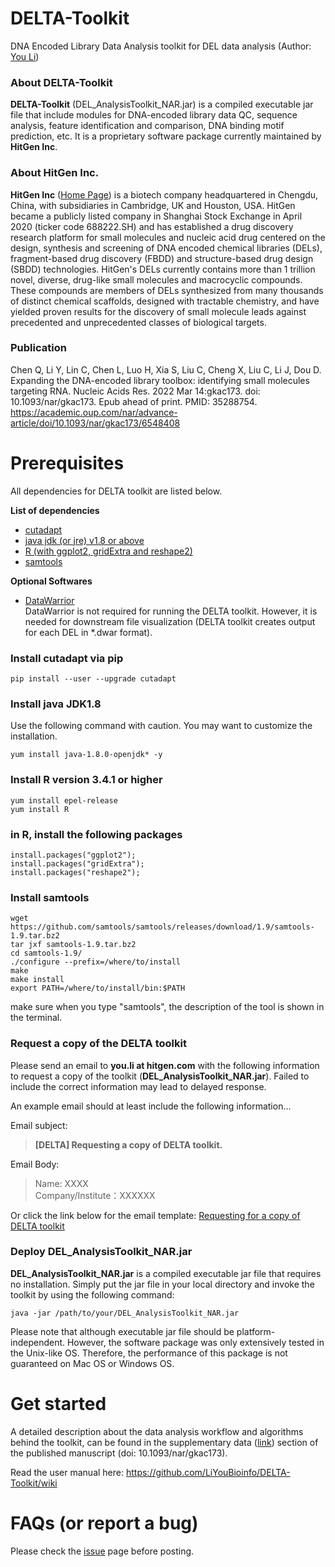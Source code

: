# DELTA-Toolkit
DNA Encoded Library Data Analysis toolkit for DEL data analysis (Author: [You Li](https://www.linkedin.com/in/you-li-83a530aa/))

### About DELTA-Toolkit
**DELTA-Toolkit** (DEL_AnalysisToolkit_NAR.jar) is a compiled executable jar file that include modules for DNA-encoded library data QC, sequence analysis, feature identification and comparison, DNA binding motif prediction, etc. It is a proprietary software package currently maintained by **HitGen Inc**. 

### About HitGen Inc.
**HitGen Inc** ([Home Page](https://www.hitgen.com/en/)) is a biotech company headquartered in Chengdu, China, with subsidiaries in Cambridge, UK and Houston, USA. HitGen became a publicly listed company in Shanghai Stock Exchange in April 2020 (ticker code 688222.SH) and  has established a drug discovery research platform for small molecules and nucleic acid drug centered on the design, synthesis and screening of DNA encoded chemical libraries (DELs), fragment-based drug discovery (FBDD) and structure-based drug design (SBDD) technologies. HitGen's DELs currently contains more than 1 trillion novel, diverse, drug-like small molecules and macrocyclic compounds. These compounds are members of DELs synthesized from many thousands of distinct chemical scaffolds, designed with tractable chemistry, and have yielded proven results for the discovery of small molecule leads against precedented and unprecedented classes of biological targets. 

### Publication 
Chen Q, Li Y, Lin C, Chen L, Luo H, Xia S, Liu C, Cheng X, Liu C, Li J, Dou D. Expanding the DNA-encoded library toolbox: identifying small molecules targeting RNA. Nucleic Acids Res. 2022 Mar 14:gkac173. doi: 10.1093/nar/gkac173. Epub ahead of print. PMID: 35288754. \
https://academic.oup.com/nar/advance-article/doi/10.1093/nar/gkac173/6548408

# Prerequisites
All dependencies for DELTA toolkit are listed below.

**List of dependencies**
* [cutadapt](https://cutadapt.readthedocs.io/en/stable/)
* [java jdk (or jre) v1.8 or above](https://www.oracle.com/java/technologies/downloads/)
* [R (with ggplot2, gridExtra and reshape2)](https://www.r-project.org/)
* [samtools](http://www.htslib.org/)

**Optional Softwares**
* [DataWarrior](https://openmolecules.org/datawarrior/) \
DataWarrior is not required for running the DELTA toolkit. However, it is needed for downstream file visualization (DELTA toolkit creates output for each DEL in *.dwar format).

### Install cutadapt via pip
```
pip install --user --upgrade cutadapt
```

### Install java JDK1.8 
Use the following command with caution. You may want to customize the installation.
```
yum install java-1.8.0-openjdk* -y
```

### Install R version 3.4.1 or higher
```
yum install epel-release
yum install R
```

### in R, install the following packages
```
install.packages("ggplot2");
install.packages("gridExtra");
install.packages("reshape2");
```

### Install samtools
```
wget https://github.com/samtools/samtools/releases/download/1.9/samtools-1.9.tar.bz2
tar jxf samtools-1.9.tar.bz2
cd samtools-1.9/
./configure --prefix=/where/to/install
make
make install
export PATH=/where/to/install/bin:$PATH
```

make sure when you type "samtools", the description of the tool is shown in the terminal.

### Request a copy of the DELTA toolkit
Please send an email to **you.li at hitgen.com** with the following information to request a copy of the toolkit (**DEL_AnalysisToolkit_NAR.jar**). Failed to include the correct information may lead to delayed response.

An example email should at least include the following information...

Email subject: 
> **[DELTA] Requesting a copy of DELTA toolkit.**

Email Body:
> Name: XXXX \
> Company/Institute：XXXXXX 

Or click the link below for the email template: 
<a href="mailto:you.li@hitgen.com?subject=[DELTA]%20Requesting%20a%20copy%20of%20DELTA%20toolkit.&body=Name:%0d%0aCompany/Institute">Requesting for a copy of DELTA toolkit</a>

### Deploy DEL_AnalysisToolkit_NAR.jar
**DEL_AnalysisToolkit_NAR.jar** is a compiled executable jar file that requires no installation. Simply put the jar file in your local directory and invoke the toolkit by using the following command: 

```
java -jar /path/to/your/DEL_AnalysisToolkit_NAR.jar
```

Please note that although executable jar file should be platform-independent. However, the software package was only extensively tested in the Unix-like OS. Therefore, the performance of this package is not guaranteed on Mac OS or Windows OS.

# Get started
A detailed description about the data analysis workflow and algorithms behind the toolkit, can be found in the supplementary data ([link](https://academic.oup.com/nar/advance-article/doi/10.1093/nar/gkac173/6548408#340466457)) section of the published manuscript (doi: 10.1093/nar/gkac173).

Read the user manual here: https://github.com/LiYouBioinfo/DELTA-Toolkit/wiki

# FAQs (or report a bug)
Please check the [issue](https://github.com/LiYouBioinfo/DELTA-Toolkit/issues) page before posting.
